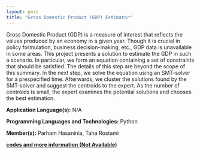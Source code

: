 ```yaml
---
layout: post
title: "Gross Domestic Product (GDP) Estimator"
---
```


Gross Domestic Product (GDP) is a measure of interest that reflects the values produced by an economy in a given year. Though it is crucial in policy formulation, business decision-making, etc., GDP data is unavailable in some areas. This project presents a solution to estimate the GDP in such a scenario. In particular, we form an equation containing a set of constraints that should be satisfied. The details of this step are beyond the scope of this summary. In the next step, we solve the equation using an SMT-solver for a prespecified time. Afterwards, we cluster the solutions found by the SMT-solver and suggest the centroids to the expert. As the number of centroids is small, the expert examines the potential solutions and chooses the best estimation. 

**Application Language(s):** N/A

**Programming Languages and Technologies:** Python

**Member(s):** Parham Hasaninia, Taha Rostami

**[codes and more information (Not Available)](#)**
